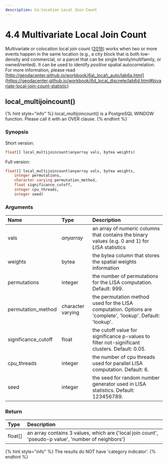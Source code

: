 ```yaml
---
description: Co-location Local Join Count
---
```


# 4.4 Multivariate Local Join Count

Multivariate or colocation local join count \([2019](https://geodacenter.github.io/workbook/6d_local_discrete/lab6d.html#ref-AnselinLi:18)\) works when two or more events happen in the same location \(e.g., a city block that is both low-density and commercial, or a parcel that can be single family/multifamily, or owned/rented\). It can be used to identify _positive_ spatial autocorrelation. For more information, please read [http://geodacenter.github.io/workbook/6a\_local\_auto/lab6a.html](https://geodacenter.github.io/workbook/6d_local_discrete/lab6d.html#bivariate-local-join-count-statistic)

## local\_multijoincount\(\)

{% hint style="info" %}
local\_multijoincount\(\) is a PostgreSQL WINDOW function. Please call it  with an OVER clause.
{% endhint %}

### Synopsis

Short version:

```sql
float[] local_multijoincount(anyarray vals, bytea weights)
```

Full version:

```sql
float[] local_multijoincount(anyarray vals, bytea weights,
    integer permutations, 
    character varying permutation_method,
    float significance_cutoff, 
    integer cpu_threads, 
    integer seed)
```

### Arguments

| Name | Type | Description |
| :--- | :--- | :--- |
| vals | _anyarray_ | an array of numeric columns that contains the binary values \(e.g. 0 and 1\) for LISA statistics |
| weights | bytea | the bytea column that stores the spatial weights information |
| permutations | integer | the number of permutations for the LISA computation. Default: 999. |
| permutation\_method | character varying | the permutation method used for the LISA computation. Options are 'complete', 'lookup'. Default: 'lookup'. |
| significance\_cutoff | float | the cutoff value for significance p-values to filter not-significant clusters. Default: 0.05. |
| cpu\_threads | integer | the number of cpu threads used for parallel LISA computation. Default: 6. |
| seed | integer | the seed for random number generator used in LISA statistics. Default: 123456789. |

### Return

| Type | Description |
| :--- | :--- |
| float\[\] | an array contains 3 values, which are {'local join count',  'pseudo-p value', 'number of neighbors'}  |

{% hint style="info" %}
The results do NOT have 'category indicator'.
{% endhint %}




